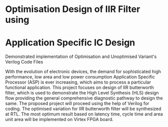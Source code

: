 # Optimisation Design of IIR Filter using
# Application Specific IC Design

Demonstrated implementation of Optimisation and Unoptimised Variant's Verilog Code Files 

With the evolution of electronic devices, the demand for sophisticated
high performance, low area and low power consumption Application Specific
Processor (ASP) is ever increasing, which aims to process a particular functional
application. This project focuses on design of IIR butterworth filter, which is used
to demonstrate the High Level Synthesis (HLS) design flow providing the
general comprehensive diagnostic pathway to design the same. The proposed
project will proceed using the help of Verilog for coding. The optimised variation
for IIR butterworth filter will be synthesized at RTL. The most optimum result
based on latency time, cycle time and area unit area will be implemented on
Virtex FPGA board.
